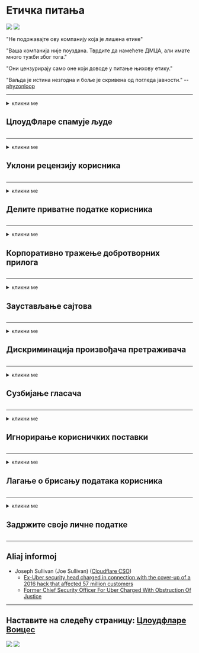 # Етичка питања

![](https://codeberg.org/crimeflare/stop_cloudflare/media/branch/master/image/itsreallythatbad.jpg)
![](https://codeberg.org/crimeflare/stop_cloudflare/media/branch/master/image/telegram/c81238387627b4bfd3dcd60f56d41626.jpg)

"Не подржавајте ову компанију која је лишена етике"

"Ваша компанија није поуздана. Тврдите да намећете ДМЦА, али имате много тужби због тога."

"Они цензурирају само оне који доводе у питање њихову етику."

"Ваљда је истина незгодна и боље је скривена од погледа јавности."  -- [phyzonloop](https://twitter.com/phyzonloop)


---


<details>
<summary>кликни ме

## ЦлоудФларе спамује људе
</summary>


Цлоудфларе шаље нежељену е-пошту не-Цлоудфларе корисницима.

- Пошаљите е-пошту само претплатницима који су се пријавили
- Када корисник каже „стани“, престани са слањем е-поште

То је тако једноставно. Али Цлоудфларе није брига.
Цлоудфларе је рекао да коришћење њихове услуге може зауставити све нежељене поште или нападаче.
Како можемо зауставити Цлоудфларе без активирања Цлоудфларе-а?


| 🖼 | 🖼 |
| --- | --- |
| ![](https://codeberg.org/crimeflare/stop_cloudflare/media/branch/master/image/cfspam01.jpg) | ![](https://codeberg.org/crimeflare/stop_cloudflare/media/branch/master/image/cfspam03.jpg) |
| ![](https://codeberg.org/crimeflare/stop_cloudflare/media/branch/master/image/cfspam02.jpg) | ![](https://codeberg.org/crimeflare/stop_cloudflare/media/branch/master/image/cfspambrittany.jpg)<br>![](https://codeberg.org/crimeflare/stop_cloudflare/media/branch/master/image/cfspamtwtr.jpg) |

</details>

---

<details>
<summary>кликни ме

## Уклони рецензију корисника
</summary>


Цлоудфларе цензор негативни критике.
Ако на Твиттеру објавите текст против Цлоудфларе-а, имате прилику да добијете одговор од Цлоудфларе-овог запосленика поруком "Не, није".
Ако објавите негативну критику на било ком месту за критике, они ће покушати да је цензуришу.


| 🖼 | 🖼 |
| --- | --- |
| ![](https://codeberg.org/crimeflare/stop_cloudflare/media/branch/master/image/cfcenrev_01.jpg)<br>![](https://codeberg.org/crimeflare/stop_cloudflare/media/branch/master/image/cfcenrev_02.jpg) | ![](https://codeberg.org/crimeflare/stop_cloudflare/media/branch/master/image/cfcenrev_03.jpg) |

</details>

---

<details>
<summary>кликни ме

## Делите приватне податке корисника
</summary>


Цлоудфларе има огроман проблем узнемиравања.
Цлоудфларе дели личне податке оних који се жале на хостоване веб локације.
Понекад од вас траже да наведете своју праву личну карту.
Ако не желите да вас малтретирају, нападају, пребијају или убијају, боље се држите подаље од веб локација са Цлоудфларед-ом.


| 🖼 | 🖼 |
| --- | --- |
| ![](https://codeberg.org/crimeflare/stop_cloudflare/media/branch/master/image/cfdox_what.jpg) | ![](https://codeberg.org/crimeflare/stop_cloudflare/media/branch/master/image/cfdox_swat.jpg) |
| ![](https://codeberg.org/crimeflare/stop_cloudflare/media/branch/master/image/cfdox_kill.jpg) | ![](https://codeberg.org/crimeflare/stop_cloudflare/media/branch/master/image/cfdox_threat.jpg) |
| ![](https://codeberg.org/crimeflare/stop_cloudflare/media/branch/master/image/cfdox_dox.jpg) | ![](https://codeberg.org/crimeflare/stop_cloudflare/media/branch/master/image/cfdox_ex1.jpg)<br>![](https://codeberg.org/crimeflare/stop_cloudflare/media/branch/master/image/cfdox_ex2.jpg) |

</details>

---

<details>
<summary>кликни ме

## Корпоративно тражење добротворних прилога
</summary>


ЦлоудФларе тражи добротворне прилоге.
Прилично је грозно да би америчка корпорација тражила милост уз непрофитне организације које имају добре прилике.
Ако волите да блокирате људе или губите време других људи, можда бисте желели да наручите неке пице за запослене у Цлоудфларе-у.


![](https://codeberg.org/crimeflare/stop_cloudflare/media/branch/master/image/cfdonate.jpg)

</details>

---

<details>
<summary>кликни ме

## Заустављање сајтова
</summary>


Шта ћете учинити ако ваш сајт изненада падне?
Постоје извештаји да Цлоудфларе без икаквог упозорења брише конфигурацију корисника или зауставља услугу без икаквог упозорења.
Предлажемо вам да пронађете бољег пружатеља услуга.

![](https://codeberg.org/crimeflare/stop_cloudflare/media/branch/master/image/cftmnt.jpg)

</details>

---

<details>
<summary>кликни ме

## Дискриминација произвођача претраживача
</summary>


ЦлоудФларе даје преференцијални третман онима који користе Фирефок, док пружа непријатељски третман корисницима који не користе Тор-Бровсер преко Тор-а.
Тор корисници који с правом одбију извршавање не-бесплатног ЈаваСцрипт-а такође примају непријатељски третман.
Ова неједнакост у приступу представља злоупотребу неутралности мреже и злоупотребу моћи.

![](https://codeberg.org/crimeflare/stop_cloudflare/media/branch/master/image/browdifftbcx.gif)

- Лево: Тор прегледач, десно: Цхроме. Иста ИП адреса.

![](https://codeberg.org/crimeflare/stop_cloudflare/media/branch/master/image/browserdiff.jpg)

- Лево: Преглед претраживача Тор онемогућен, цоокие омогућен
- Десно: Цхроме омогућен Јавасцрипт, колачић онемогућен

![](https://codeberg.org/crimeflare/stop_cloudflare/media/branch/master/image/cfsiryoublocked.jpg)

- КутеБровсер (мањи претраживач) без Тор-а (Цлеарнет ИП)

| ***Прегледач*** | ***Приступ третману*** |
| --- | --- |
| Tor Browser (Јавасцрипт омогућен) | приступ је дозвољен |
| Firefox (Јавасцрипт омогућен) | приступ је деградиран |
| Chromium (Јавасцрипт омогућен) | приступ је деградиран |
| Chromium or Firefox (Јавасцрипт онемогућен) | приступ забрањен |
| Chromium or Firefox (Колачић је онемогућен) | приступ забрањен |
| QuteBrowser | приступ забрањен |
| lynx | приступ забрањен |
| w3m | приступ забрањен |
| wget | приступ забрањен |


Зашто не бисте користили дугме Аудио да бисте решили једноставан изазов?

Да, постоји тастер за звук, али то не увек ради преко Тор-а.
Ову поруку ћете добити када је кликнете:

```
Покушајте поново касније
Ваш рачунар или мрежа можда шаљу аутоматизоване упите.
Да бисмо заштитили наше кориснике, тренутно не можемо обрадити ваш захтев.
За више детаља посетите нашу страницу помоћи
```

</details>

---

<details>
<summary>кликни ме

## Сузбијање гласача
</summary>


Бирачи у америчким државама региструју се да на крају гласају путем веб странице државног секретара у држави у којој живе.
Републичке канцеларије под контролом република учествују у сузбијању бирача тако што приступају веб страници државног секретара путем Цлоудфларе-а.
Цлоудфларе-ово непријатељско поступање према корисницима Тор-а, његова МИТМ позиција као централизована глобална тачка надзора и његова штетна улога у целини чини потенцијалне бираче невољним да се региструју.
Посебно либерали прихватају приватност.
Обрасци за регистрацију бирача прикупљају осјетљиве податке о политичком нагибу бирача, личној физичкој адреси, броју социјалног осигурања и датуму рођења.
Већина држава чини подскуп тих информација јавно доступним, али Цлоудфларе све те информације види када се неко региструје да гласа.

Имајте на уму да регистрација на папиру не заобилази Цлоудфларе јер ће радници државног секретара за унос података вероватно користити веб локацију Цлоудфларе за уношење података.

| 🖼 | 🖼 |
| --- | --- |
| ![](https://codeberg.org/crimeflare/stop_cloudflare/media/branch/master/image/cfvotm_01.jpg) | ![](https://codeberg.org/crimeflare/stop_cloudflare/media/branch/master/image/cfvotm_02.jpg) |

- Цханге.орг је познати веб сајт за прикупљање гласова и предузимање акција.
“људи свуда започињу кампање, мобилишу присталице и раде са доносиоцима одлука на проналажењу решења.”
На жалост, многи људи уопште не могу да погледају цханге.орг због агресивног филтра Цлоудфларе.
Блокирано им је да потпишу петицију, чиме их искључују из демократског процеса.
Коришћење друге платформе која није облаком као што је ОпенПетитион помаже у отклањању проблема.

| 🖼 | 🖼 |
| --- | --- |
| ![](https://codeberg.org/crimeflare/stop_cloudflare/media/branch/master/image/changeorgasn.jpg) | ![](https://codeberg.org/crimeflare/stop_cloudflare/media/branch/master/image/changeorgtor.jpg) |

- Цлоудфлареов "атенски пројекат" нуди бесплатну заштиту на нивоу предузећа на државним и локалним веб локацијама за изборе.
Они су рекли да "њихови бирачи могу приступити информацијама о изборима и регистрацији бирача", али то је лаж, јер многи људи уопште не могу да прегледају локацију.

</details>

---

<details>
<summary>кликни ме

## Игнорирање корисничких поставки
</summary>


Ако нешто искључите, очекујете да нећете добити е-пошту о томе.
Цлоудфларе занемарује преференције корисника и дели податке са корпорацијама трећих страна без пристанка купца.
Ако користите њихов бесплатни план, понекад вам шаљу е-пошту са захтевом да купите месечну претплату.

![](https://codeberg.org/crimeflare/stop_cloudflare/media/branch/master/image/cfviopl_tp.jpg)

</details>

---

<details>
<summary>кликни ме

## Лагање о брисању података корисника
</summary>


Према блогу овог купца бившег цлоудфлареа, Цлоудфларе лаже о брисању налога.
Данас многе компаније чувају ваше податке након што затворите или уклоните свој рачун.
Већина добрих компанија о томе помиње у својој политици приватности.
Цлоудфларе? Не.

```
2019-08-05 ЦлоудФларе ми је послао потврду да су уклонили мој рачун.
2019-10-02 Примио сам е-пошту од ЦлоудФларе-а „зато што сам клијент“
```

Цлоудфларе није знао за реч "уклони".
Ако је стварно уклоњен, зашто је овај бивши купац добио е-пошту?
Такође је споменуо да се у Цлоудфлареовој политици приватности не спомиње.

```
Њихова нова политика приватности не помиње чување података током годину дана.
```

![](https://codeberg.org/crimeflare/stop_cloudflare/media/branch/master/image/cfviopl_notdel.jpg)

Како можете веровати Цлоудфларе-у ако је њихова политика приватности ЛИЕ?

</details>

---

<details>
<summary>кликни ме

## Задржите своје личне податке
</summary>


Брисање Цлоудфларе налога је тежак ниво.

```
Пошаљите карту за подршку користећи категорију „Рачун“,
и затражите брисање налога у телу поруке.
Не морате имати домен или кредитне картице на вашем рачуну пре него што сте затражили брисање.
```

Добићете овај потврдни емаил.

![](https://codeberg.org/crimeflare/stop_cloudflare/media/branch/master/image/cf_deleteandkeep.jpg)

„Започели смо да обрађујемо ваш захтев за брисање“, али „наставићемо да чувамо ваше личне податке“.

Можете ли да томе верујете?

</details>

---

## Aliaj informoj

- Joseph Sullivan (Joe Sullivan) ([Cloudflare CSO](https://twitter.com/eastdakota/status/1296522269313785862))
  - [Ex-Uber security head charged in connection with the cover-up of a 2016 hack that affected 57 million customers](https://www.businessinsider.com/uber-data-hack-security-head-joe-sullivan-charged-cover-up-2020-8)
  - [Former Chief Security Officer For Uber Charged With Obstruction Of Justice](https://www.justice.gov/usao-ndca/pr/former-chief-security-officer-uber-charged-obstruction-justice)


---

## Наставите на следећу страницу:   [Цлоудфларе Воицес](../PEOPLE.md)

![](https://codeberg.org/crimeflare/stop_cloudflare/media/branch/master/image/freemoldybread.jpg)
![](https://codeberg.org/crimeflare/stop_cloudflare/media/branch/master/image/cfisnotanoption.jpg)

